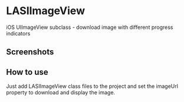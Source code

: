 LASIImageView
=============

iOS UIImageView subclass - download image with different progress indicators

Screenshots
-----------

How to use
----------

Just add LASIImageView class files to the project and set the imageUrl property to download and display the image.
